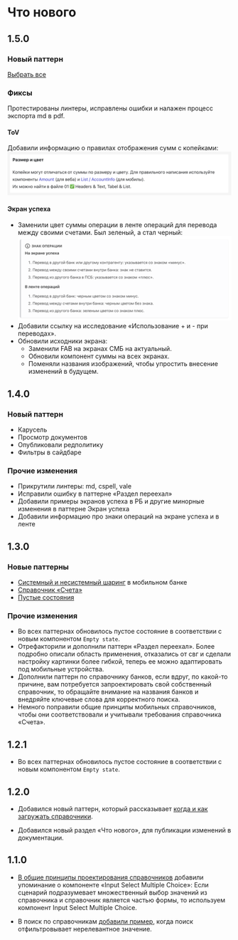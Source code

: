 # Что нового

## 1.5.0

### Новый паттерн

[Выбрать все](../patterns/select-all/)

### Фиксы

Протестированы линтеры, исправлены ошибки и налажен процесс экспорта md в pdf.

#### ToV

Добавили информацию о правилах отображения сумм с копейками:
![1.5.0](./1.5.0-1.png)

#### Экран успеха

- Заменили цвет суммы операции в ленте операций для перевода между своими счетами. Был зеленый, а стал черный:
  ![1.5.0](./1.5.0-2.png)
- Добавили ссылку на исследование «Использование + и - при переводах».
- Обновили исходники экрана:
  - Заменили FAB на экранах СМБ на актуальный.
  - Обновили компонент суммы на всех экранах.
  - Поменяли названия изображений, чтобы упростить внесение изменений в будущем.

## 1.4.0

### Новый паттерн

- Карусель
- Просмотр документов
- Опубликовали редполитику
- Фильтры в сайдбаре

### Прочие изменения

- Прикрутили линтеры: md, cspell, vale
- Исправили ошибку в паттерне «Раздел переехал»
- Добавили примеры экранов успеха в РБ и другие минорные изменения в паттерне Экран успеха
- Добавили информацию про знаки операций на экране успеха и в ленте

## 1.3.0

### Новые паттерны

- [Системный и несистемный шаринг](../patterns/sharescreen/) в мобильном банке
- [Справочник «Счета»](../patterns/classified/bill/)
- [Пустые состояния](../patterns/empty-state/)

### Прочие изменения

- Во всех паттернах обновилось пустое состояние в соответствии с новым компонентом `Empty state`.
- Отрефакторили и дополнили паттерн «Раздел переехал». Более подробно описали область применения, отказались от свг и сделали настройку картинки более гибкой, теперь ее можно адаптировать под мобильные устройства.
- Дополнили паттерн по справочнику банков, если вдруг, по какой-то причине, вам потребуется запроектировать свой собственный справочник, то обращайте внимание на названия банков и внедряйте ключевые слова для корректного поиска.
- Немного поправили общие принципы мобильных справочников, чтобы они соответствовали и учитывали требования справочника «Счета».

## 1.2.1

- Во всех паттернах обновилось пустое состояние в соответствии с новым компонентом `Empty state`.

## 1.2.0

- Добавился новый паттерн, который рассказывает [когда и как загружать справочники](../../patterns/classified/when-to-upload/).

- Добавился новый раздел «Что нового», для публикации изменений в документации.

## 1.1.0

- [В общие принципы проектирования справочников](../../patterns/classified/) добавили упоминание о компоненте «Input Select Multiple Choice»: Если сценарий подразумевает множественный выбор значений из справочника и справочник является частью формы, то используем компонент Input Select Multiple Choice.

- В поиск по справочникам [добавили пример](../../patterns/classified/search/), когда поиск отфильтровывает нерелевантное значение.

